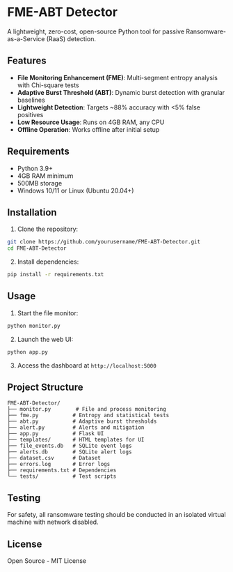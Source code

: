 # FME-ABT Detector

A lightweight, zero-cost, open-source Python tool for passive Ransomware-as-a-Service (RaaS) detection.

## Features

- **File Monitoring Enhancement (FME)**: Multi-segment entropy analysis with Chi-square tests
- **Adaptive Burst Threshold (ABT)**: Dynamic burst detection with granular baselines
- **Lightweight Detection**: Targets ~88% accuracy with <5% false positives
- **Low Resource Usage**: Runs on 4GB RAM, any CPU
- **Offline Operation**: Works offline after initial setup

## Requirements

- Python 3.9+
- 4GB RAM minimum
- 500MB storage
- Windows 10/11 or Linux (Ubuntu 20.04+)

## Installation

1. Clone the repository:
```bash
git clone https://github.com/yourusername/FME-ABT-Detector.git
cd FME-ABT-Detector
```

2. Install dependencies:
```bash
pip install -r requirements.txt
```

## Usage

1. Start the file monitor:
```bash
python monitor.py
```

2. Launch the web UI:
```bash
python app.py
```

3. Access the dashboard at `http://localhost:5000`

## Project Structure

```
FME-ABT-Detector/
├── monitor.py        # File and process monitoring
├── fme.py           # Entropy and statistical tests
├── abt.py           # Adaptive burst thresholds
├── alert.py         # Alerts and mitigation
├── app.py           # Flask UI
├── templates/       # HTML templates for UI
├── file_events.db   # SQLite event logs
├── alerts.db        # SQLite alert logs
├── dataset.csv      # Dataset
├── errors.log       # Error logs
├── requirements.txt # Dependencies
└── tests/           # Test scripts
```

## Testing

For safety, all ransomware testing should be conducted in an isolated virtual machine with network disabled.

## License

Open Source - MIT License
